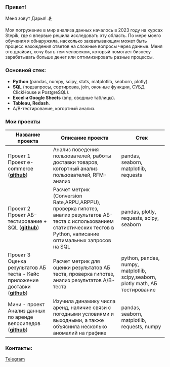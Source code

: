 ### Привет!

Меня зовут Дарья! :snowboarder:

Моя погружение в мир анализа данных началось в 2023 году на курсах Stepik, где я впервые решила исследовать эту область. По мере моего обучения я обнаружила, насколько захватывающим может быть процесс нахождения ответов на сложные вопросы через данные. Меня это драйвит, хочу быть тем человеком, который помогает бизнесу зарабатывать больше денег или оптимизировать разные процессы.

### Основной стек:
- **Python** (pandas, numpy, scipy, stats, matplotlib, seaborn, plotly).
- **SQL** (подзапросы, сортировка, join, оконные функции, СУБД ClickHouse и PostgreSQL).
- **Excel и Google Sheets** (впр, сводные таблицы).
- **Tableau, Redash**.
- A/B-тестирование, когортный анализ.

### Мои проекты
|Название проекта| Описание проекта| Стек|
|----------------|-----------------|-----|
|Проект 1  Проект e-commerce  (__[github](https://github.com/dr-darya/project_1_e-commerce)__)|Анализ поведения пользователей, работы доставки товаров, когортный анализ пользователей, RFM-анализ|pandas, seaborn, matplotlib, requests|
|Проект 2 Проект АБ–тестирование + SQL  (__[github](https://github.com/dr-darya/project_2_ab_test)__)|Расчет метрик (Conversion Rate,ARPU,ARPPU), проверка гипотез, анализ результатов АБ-теста с использованием статистических тестов в Python, написание оптимальных запросов на SQL|pandas, plotly, requests, scipy, seaborn|
|Проект 3 Оценка результатов АБ теста - Кейс приложение доставки  (__[github](https://github.com/dr-darya/project_3_ab_test_delivery_app)__)|Расчет метрик для оценки результатов АБ теста, проверка гипотез, анализ результатов А/B-теста |python, pandas, numpy, matplotlib, scipy,seaborn, plotly math, АБ тестирование|
|Мини - проект Анализ данных по аренде велосипедов  (__[github](https://github.com/dr-darya/mini_project_london)__)| Изучила динамику числа аренд, наличие связи с погодными условиями и выходными, а также объяснила несколько аномалий на графике|pandas, seaborn, matplotlib, requests, numpy|


### Контакты:
[Telegram](https://t.me/mdr_darya)



<!---
dr-darya/dr-darya is a ✨ special ✨ repository because its `README.md` (this file) appears on your GitHub profile.
You can click the Preview link to take a look at your changes.
--->
